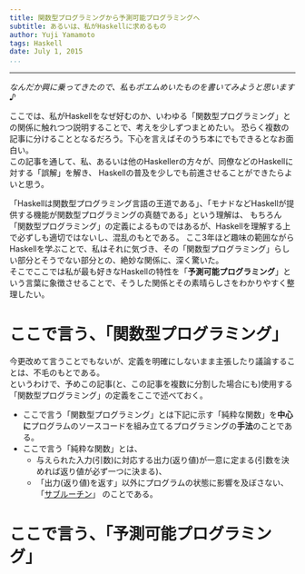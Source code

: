 ```yaml
---
title: 関数型プログラミングから予測可能プログラミングへ
subtitle: あるいは、私がHaskellに求めるもの
author: Yuji Yamamoto
tags: Haskell
date: July 1, 2015
...
```

---

*なんだか興に乗ってきたので、私もポエムめいたものを書いてみようと思います♪*

ここでは、私がHaskellをなぜ好むのか、いわゆる「関数型プログラミング」との関係に触れつつ説明することで、考えを少しずつまとめたい。
恐らく複数の記事に分けることとなるだろう。下心を言えばそのうち本にでもできるとなお面白い。  
この記事を通して、私、あるいは他のHaskellerの方々が、同僚などのHaskellに対する「誤解」を解き、
Haskellの普及を少しでも前進させることができたらよいと思う。

「Haskellは関数型プログラミング言語の王道である」、「モナドなどHaskellが提供する機能が関数型プログラミングの真髄である」という理解は、
もちろん「関数型プログラミング」の定義によるものではあるが、Haskellを理解する上で必ずしも適切ではないし、混乱のもとである。
ここ3年ほど趣味の範囲ながらHaskellを学ぶことで、私はそれに気づき、その「関数型プログラミング」らしい部分とそうでない部分との、絶妙な関係に、深く驚いた。  
そこでここでは私が最も好きなHaskellの特性を「**予測可能プログラミング**」という言葉に象徴させることで、そうした関係とその素晴らしさをわかりやすく整理したい。

# ここで言う、「関数型プログラミング」

今更改めて言うことでもないが、定義を明確にしないまま主張したり議論することは、不毛のもとである。  
というわけで、予めこの記事(と、この記事を複数に分割した場合にも)使用する「関数型プログラミング」の定義をここで述べておく。

- ここで言う「関数型プログラミング」とは下記に示す「純粋な関数」を**中心に**プログラムのソースコードを組み立てるプログラミングの**手法**のことである。
- ここで言う「純粋な関数」とは、
    - 与えられた入力(引数)に対応する出力(返り値)が一意に定まる(引数を決めれば返り値が必ず一つに決まる)、
    - 「出力(返り値)を返す」以外にプログラムの状態に影響を及ぼさない、
    「[サブルーチン](https://ja.wikipedia.org/w/index.php?title=%E3%82%B5%E3%83%96%E3%83%AB%E3%83%BC%E3%83%81%E3%83%B3&oldid=46711124)」
    のことである。

# ここで言う、「予測可能プログラミング」
